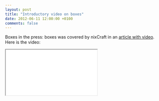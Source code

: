 ```yaml
---
layout: post
title: "Introductory video on boxes"
date: 2012-06-11 12:00:00 +0100
comments: false
---
```


Boxes in the press: boxes was covered by nixCraft in an
[article with video](https://www.cyberciti.biz/tips/unix-linux-draw-any-kind-of-boxes-around-text-editor.html).
Here is the video:

<div class="bxEmbedContainer">
  <div class="embed-responsive embed-responsive-4by3">
    <iframe class="embed-responsive-item" src="//www.youtube-nocookie.com/embed/glzXjNvrYOc?rel=0" allowfullscreen></iframe>
  </div>
</div>
